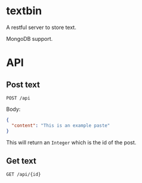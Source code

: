 # textbin
A restful server to store text.

MongoDB support.

# API

## Post text
```http request
POST /api
```
Body:
```json
{
  "content": "This is an example paste"
}
```
This will return an `Integer` which is the id of the post.

## Get text
```http request
GET /api/{id}
```

